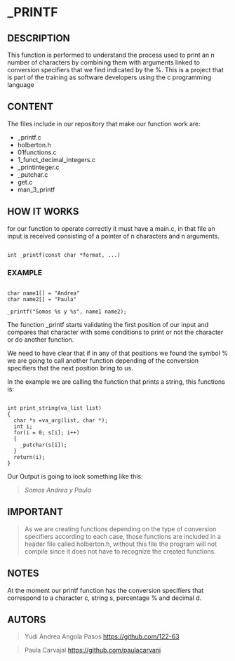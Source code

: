 # _PRINTF

## DESCRIPTION

This function is performed to understand the process used to print an n number of characters by combining them with arguments linked to conversion specifiers that we find indicated by the %. This is a project that is part of the training as software developers using the c programming language

## CONTENT

The files include in our repository that make our function work are:

* _printf.c
* holberton.h
* 01functions.c
* 1_funct_decimal_integers.c
* _printinteger.c
* _putchar.c
* get.c
* man_3_printf

## HOW IT WORKS

for our function to operate correctly it must have a main.c, in that file an input is received consisting of a pointer of n characters and n arguments.

~~~

int _printf(const char *format, ...)

~~~


### EXAMPLE

~~~

char name1[] = "Andrea"
char name2[] = "Paula"

_printf("Somos %s y %s", name1 name2);

~~~

The function _printf starts validating the first position of our input and compares that character with some conditions to print or not the character or do another function.

We need to have clear that if in any of that positions we found the symbol % we are going to call another function depending of the conversion specifiers that the next position bring to us.

In the example we are calling the function that prints a string, this functions is:

~~~

int print_string(va_list list)
{
  char *s =va_arg(list, char *);
  int i;
  for(i = 0; s[i]; i++)
  {
    _putchar(s[i]);
  }
  return(i);
}

~~~

Our Output is going to look something like this:

>*Somos Andrea y Paula*


## IMPORTANT

> As we are creating functions depending on the type of conversion specifiers according to each case, those functions are included in a header file called holberton.h, without this file the program will not compile since it does not have to recognize the created functions.

## NOTES

At the moment our printf function has the conversion specifiers that correspond to a character c, string s, percentage % and decimal d.

## AUTORS

> Yudi Andrea Angola Pasos https://github.com/122-63

> Paula Carvajal https://github.com/paulacarvani